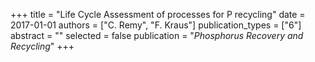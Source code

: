 +++
title = "Life Cycle Assessment of processes for P recycling"
date = 2017-01-01
authors = ["C. Remy", "F. Kraus"]
publication_types = ["6"]
abstract = ""
selected = false
publication = "*Phosphorus Recovery and Recycling*"
+++

